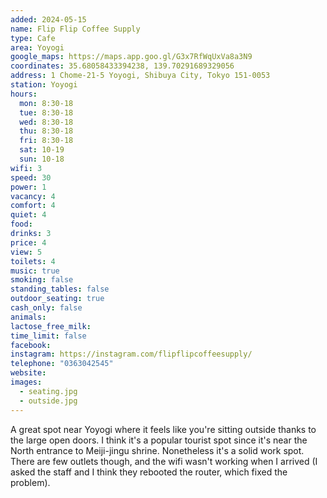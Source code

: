 ```yaml
---
added: 2024-05-15
name: Flip Flip Coffee Supply
type: Cafe
area: Yoyogi
google_maps: https://maps.app.goo.gl/G3x7RfWqUxVa8a3N9
coordinates: 35.68058433394238, 139.70291689329056
address: 1 Chome-21-5 Yoyogi, Shibuya City, Tokyo 151-0053
station: Yoyogi
hours:
  mon: 8:30-18
  tue: 8:30-18
  wed: 8:30-18
  thu: 8:30-18
  fri: 8:30-18
  sat: 10-19
  sun: 10-18
wifi: 3
speed: 30
power: 1
vacancy: 4
comfort: 4
quiet: 4
food: 
drinks: 3
price: 4
view: 5
toilets: 4
music: true
smoking: false
standing_tables: false
outdoor_seating: true
cash_only: false
animals: 
lactose_free_milk: 
time_limit: false
facebook: 
instagram: https://instagram.com/flipflipcoffeesupply/
telephone: "0363042545"
website: 
images:
  - seating.jpg
  - outside.jpg
---
```


A great spot near Yoyogi where it feels like you're sitting outside thanks to the large open doors. I think it's a popular tourist spot since it's near the North entrance to Meiji-jingu shrine. Nonetheless it's a solid work spot. There are few outlets though, and the wifi wasn't working when I arrived (I asked the staff and I think they rebooted the router, which fixed the problem).
